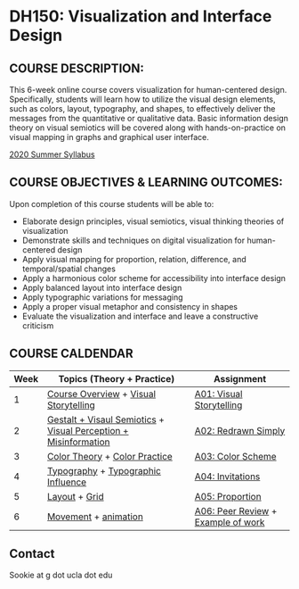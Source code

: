 # DH150: Visualization and Interface Design

## COURSE DESCRIPTION:
This 6-week online course covers visualization for human-centered design. Specifically, students will learn how to utilize the visual design elements, such as colors, layout, typography, and shapes, to effectively deliver the messages from the quantitative or qualitative data. Basic information design theory on visual semiotics will be covered along with hands-on-practice on visual mapping in graphs and graphical user interface.

[2020 Summer Syllabus](https://docs.google.com/document/d/1Zs1mqTG9uWr69wLC7g33KVZ4HFThQlbM5oHUdc_Ml88/edit?usp=sharing) 

## COURSE OBJECTIVES & LEARNING OUTCOMES:
Upon completion of this course students will be able to:
- Elaborate design principles, visual semiotics, visual thinking theories of visualization
- Demonstrate skills and techniques on digital visualization for human-centered design
- Apply visual mapping for proportion, relation, difference, and temporal/spatial changes
- Apply a harmonious color scheme for accessibility into interface design
- Apply balanced layout into interface design
- Apply typographic variations for messaging
- Apply a proper visual metaphor and consistency in shapes 
- Evaluate the visualization and interface and leave a constructive criticism 

## COURSE CALDENDAR 

Week    |       Topics (Theory + Practice)   |   Assignment 
--------|----------------------------------------------|------------------------
1       | [Course Overview](https://github.com/UX-UI-Design-Lab/DH150-viz/wiki/Week01.01:-Introduction) + [Visual Storytelling](https://github.com/UX-UI-Design-Lab/DH150-viz/wiki/Week01.02-Visual-storytelling) | [A01: Visual Storytelling](https://docs.google.com/document/d/1-LcufxpyCVPtZ7eqD0z6Uarj8UMlaR-U_422zjgaOpo/edit?usp=sharing)
2       | [Gestalt + Visaul Semiotics](https://github.com/UX-UI-Design-Lab/DH150-viz/wiki/week02.01-Shapes-&-Visual-mapping) + [Visual Perception + Misinformation](https://github.com/UX-UI-Design-Lab/DH150-viz/wiki/Week02.02:-misinformation) | [A02: Redrawn Simply](https://docs.google.com/document/d/1GgbQvQskE_gU8x4mAxVhobj0H-ri8j76jUk3WdWPugc/edit?usp=sharing)
3       | [Color Theory](https://github.com/UX-UI-Design-Lab/DH150-viz/wiki/Week03.01-Color-theory) + [Color Practice](https://github.com/UX-UI-Design-Lab/DH150-viz/wiki/Week03.01-Color-theory) | [A03: Color Scheme](https://docs.google.com/document/d/1PL3SKfRJen2Xs_p1COx_3ze3LTzwY1Bo-f9orq9AmiA/edit?usp=sharing)
4       | [Typography](https://github.com/UX-UI-Design-Lab/DH150-viz/wiki/Week04.01-Typography) + [Typographic Influence](https://github.com/UX-UI-Design-Lab/DH150-viz/wiki/Week04.02-Typographic-Influence) | [A04: Invitations](https://docs.google.com/document/d/1DlwxLMpXqF7FBeubLLXO9_-FW-lQS4BfGr698GCngyA/edit?usp=sharing) 
5       | [Layout](https://github.com/UX-UI-Design-Lab/DH150-viz/wiki/Week05.01-Layout) + [Grid](https://github.com/UX-UI-Design-Lab/DH150-viz/wiki/Week05.02-Grid) | [A05: Proportion](https://docs.google.com/document/d/1aeHA8on-fMMO9NpcYlVtWK_r3_g2fhdyHYvhsAmHuB4/edit?usp=sharing)
6       | [Movement](https://github.com/UX-UI-Design-Lab/DH150-viz/wiki/Week06.01-Movement) + [animation](https://github.com/UX-UI-Design-Lab/DH150-viz/wiki/Week06.02-Animation--&-Course-conclusion)  | [A06: Peer Review](#) + [Example of work](https://framer.com/share/DH150-viz-a02-eY4sm7FCuEmIALpWIkzu?fullscreen=1)


## Contact
Sookie at g dot ucla dot edu
